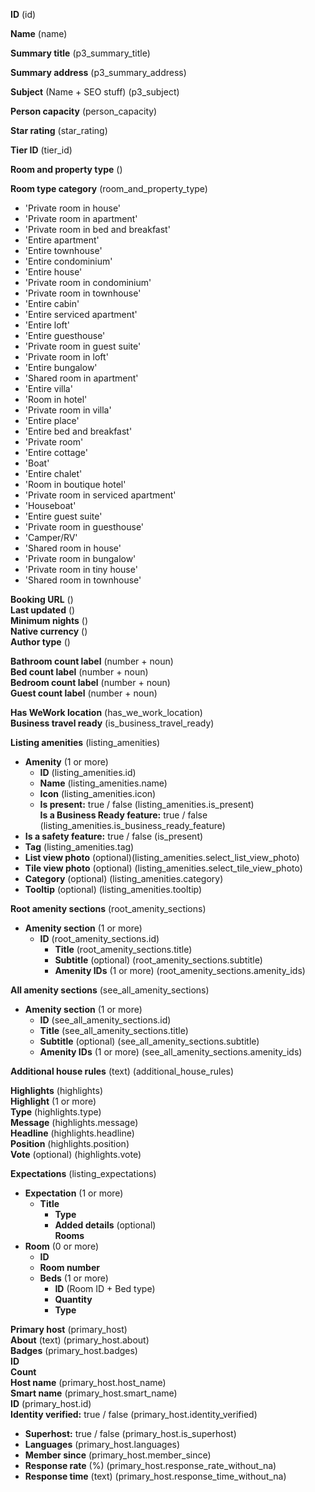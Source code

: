 **ID** (id)

**Name** (name)

**Summary title** (p3_summary_title)

**Summary address** (p3_summary_address)

**Subject** (Name + SEO stuff) (p3_subject)

**Person capacity** (person_capacity)

**Star rating** (star_rating)

**Tier ID** (tier_id)

**Room and property type** ()

**Room type category** (room_and_property_type)  
- 'Private room in house'  
- 'Private room in apartment'  
- 'Private room in bed and breakfast'  
- 'Entire apartment'  
- 'Entire townhouse'  
- 'Entire condominium'  
- 'Entire house'  
- 'Private room in condominium'  
- 'Private room in townhouse'  
- 'Entire cabin'  
- 'Entire serviced apartment'  
- 'Entire loft'  
- 'Entire guesthouse'  
- 'Private room in guest suite'  
- 'Private room in loft'  
- 'Entire bungalow'  
- 'Shared room in apartment'  
- 'Entire villa'  
- 'Room in hotel'  
- 'Private room in villa'  
- 'Entire place'  
- 'Entire bed and breakfast'  
- 'Private room'  
- 'Entire cottage'  
- 'Boat'  
- 'Entire chalet'  
- 'Room in boutique hotel'  
- 'Private room in serviced apartment'  
- 'Houseboat'  
- 'Entire guest suite'  
- 'Private room in guesthouse'  
- 'Camper/RV'  
- 'Shared room in house'  
- 'Private room in bungalow'  
- 'Private room in tiny house'  
- 'Shared room in townhouse'  

**Booking URL** ()  
**Last updated** ()  
**Minimum nights** ()  
**Native currency** ()  
**Author type** ()  

**Bathroom count label** (number + noun)  
**Bed count label** (number + noun)  
**Bedroom count label** (number + noun)  
**Guest count label** (number + noun)  

**Has WeWork location** (has_we_work_location)  
**Business travel ready** (is_business_travel_ready)  

**Listing amenities** (listing_amenities)  
- **Amenity** (1 or more)  
	- **ID** (listing_amenities.id)  
	- **Name** (listing_amenities.name)  
	- **Icon** (listing_amenities.icon)	 	
	- **Is present:** true / false (listing_amenities.is_present)  
**Is a Business Ready feature:** true / false (listing_amenities.is_business_ready_feature)  
- **Is a safety feature:** true / false (is_present)  
- **Tag** (listing_amenities.tag)  
- **List view photo**  (optional)(listing_amenities.select_list_view_photo)  
- **Tile view photo** (optional) (listing_amenities.select_tile_view_photo)  
- **Category** (optional) (listing_amenities.category)  
- **Tooltip** (optional) (listing_amenities.tooltip)  

**Root amenity sections** (root_amenity_sections)  
- **Amenity section** (1 or more)  
  - **ID** (root_amenity_sections.id)  
	- **Title** (root_amenity_sections.title)  
	- **Subtitle** (optional) (root_amenity_sections.subtitle)  
	- **Amenity IDs** (1 or more) (root_amenity_sections.amenity_ids)  

**All amenity sections** (see_all_amenity_sections)  
- **Amenity section** (1 or more)  
	- **ID** (see_all_amenity_sections.id)  
	- **Title** (see_all_amenity_sections.title)  
	- **Subtitle** (optional) (see_all_amenity_sections.subtitle)  
	- **Amenity IDs** (1 or more) (see_all_amenity_sections.amenity_ids)  

**Additional house rules** (text) (additional_house_rules)  

**Highlights** (highlights)  
**Highlight** (1 or more)  
**Type** (highlights.type)  
**Message** (highlights.message)  
**Headline** (highlights.headline)  
**Position** (highlights.position)  
**Vote** (optional) (highlights.vote)  

**Expectations**  (listing_expectations)  
- **Expectation**  (1 or more)  
  - **Title**   
	- **Type**  
	- **Added details**  (optional)  
**Rooms**  
- **Room** (0 or more)  
	- **ID**  
	- **Room number**  
	- **Beds** (1 or more)  
		- **ID** (Room ID + Bed type)  
		- **Quantity**  
		- **Type**  

**Primary host** (primary_host)  
**About** (text) (primary_host.about)  
**Badges** (primary_host.badges)  
**ID**   
**Count**  
**Host name** (primary_host.host_name)  
**Smart name** (primary_host.smart_name)  
**ID** (primary_host.id)  
**Identity verified:** true / false (primary_host.identity_verified)  
- **Superhost:** true / false (primary_host.is_superhost)  
- **Languages** (primary_host.languages)  
- **Member since** (primary_host.member_since)  
- **Response rate** (%) (primary_host.response_rate_without_na)  
- **Response time** (text) (primary_host.response_time_without_na)  
